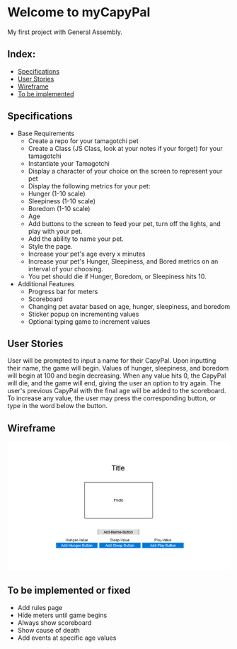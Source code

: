 # Welcome to myCapyPal
My first project with General Assembly.
## Index:

- [Specifications](#Specifications)
- [User Stories](#user-stories)
- [Wireframe](#wireframe)
- [To be implemented](#milestones)

## Specifications

- Base Requirements
    - Create a repo for your tamagotchi pet
    - Create a Class (JS Class, look at your notes if your forget) for your tamagotchi
    - Instantiate your Tamagotchi
    - Display a character of your choice on the screen to represent your pet
    - Display the following metrics for your pet:
    - Hunger (1-10 scale)
    - Sleepiness (1-10 scale)
    - Boredom (1-10 scale)
    - Age
    - Add buttons to the screen to feed your pet, turn off the lights, and play with your pet.
    - Add the ability to name your pet.
    - Style the page.
    - Increase your pet's age every x minutes
    - Increase your pet's Hunger, Sleepiness, and Bored metrics on an interval of your choosing.
    - You pet should die if Hunger, Boredom, or Sleepiness hits 10.
- Additional Features
    - Progress bar for meters
    - Scoreboard
    - Changing pet avatar based on age, hunger, sleepiness, and boredom
    - Sticker popup on incrementing values
    - Optional typing game to increment values

## User Stories
User will be prompted to input a name for their CapyPal. Upon inputting their name, the game will begin. Values of hunger, sleepiness, and boredom will begin at 100 and begin decreasing. When any value hits 0, the CapyPal will die, and the game will end, giving the user an option to try again. The user's previous CapyPal with the final age will be added to the scoreboard. To increase any value, the user may press the corresponding button, or type in the word below the button.
## Wireframe
![](images/wireframe.png)
## To be implemented or fixed
- Add rules page
- Hide meters until game begins
- Always show scoreboard
- Show cause of death
- Add events at specific age values
